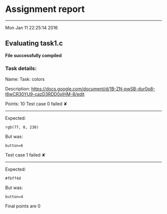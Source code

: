 # Assignment report
---
Mon Jan 11 22:25:14 2016

## Evaluating task1.c

**File successfully compiled**

### Task details:

Name: Task: colors

Description: https://docs.google.com/document/d/1B-ZN-pwSB-dur0p8-I6wCR30YU9-cazD3RDD0xIHM-8/edit

Points: 10
Test case 0 failed ✘ 

---
Expected:
```
rgb(77, 0, 230)
```
But was:
```
button=6
```
Test case 1 failed ✘ 

---
Expected:
```
#fbff4d
```
But was:
```
button=4
```

 Final points are 0
